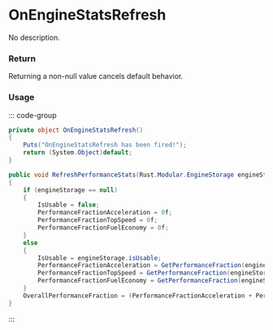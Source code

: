 # OnEngineStatsRefresh
<Badge type="info" text="Vehicle"/><Badge type="danger" text="Carbon Compatible"/><Badge type="warning" text="Oxide Compatible"/>
No description.
### Return
Returning a non-null value cancels default behavior.

### Usage
::: code-group
```csharp [Example]
private object OnEngineStatsRefresh()
{
	Puts("OnEngineStatsRefresh has been fired!");
	return (System.Object)default;
}
```
```csharp [Source — Assembly-CSharp @ VehicleModuleEngine]
public void RefreshPerformanceStats(Rust.Modular.EngineStorage engineStorage)
{
	if (engineStorage == null)
	{
		IsUsable = false;
		PerformanceFractionAcceleration = 0f;
		PerformanceFractionTopSpeed = 0f;
		PerformanceFractionFuelEconomy = 0f;
	}
	else
	{
		IsUsable = engineStorage.isUsable;
		PerformanceFractionAcceleration = GetPerformanceFraction(engineStorage.accelerationBoostPercent);
		PerformanceFractionTopSpeed = GetPerformanceFraction(engineStorage.topSpeedBoostPercent);
		PerformanceFractionFuelEconomy = GetPerformanceFraction(engineStorage.fuelEconomyBoostPercent);
	}
	OverallPerformanceFraction = (PerformanceFractionAcceleration + PerformanceFractionTopSpeed + PerformanceFractionFuelEconomy) / 3f;
}

```
:::
